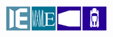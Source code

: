 <a href="https://github.com/hydroperfoxie" target="_blank"><img src="icons/ie.png" alt="IE" width="64"></a>
<a href="https://github.com/mxmlextrema" target="_blank"><img src="icons/mxmlextrema.png" alt="MXMLExtrema" width="64"></a>
<a href="https://github.com/metropicture" target="_blank"><img src="icons/metropicture.png" alt="IE" width="64"></a>
<a href="https://github.com/hydroperfox/rigidfour" target="_blank"><img src="icons/rigidfour.png" alt="Rigid Four" width="64"></a>
